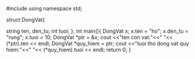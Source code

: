 #include <iostream>
using namespace std;

struct DongVat{
   
string ten, den_tu;
int tuoi;
};
int main(){
    DongVat x;
    x.ten = "ho";
    x.den_tu = "rung";
    x.tuoi = 10;
    DongVat *ptr = &x;
    cout <<"ten con vat:"<<" "<< (*ptr).ten << endl;
    DongVat *quy_hiem = ptr;
    cout <<"tuoi tho dong vat quy hiem:"<<" "<< (*quy_hiem).tuoi << endl;
 return 0;
}
